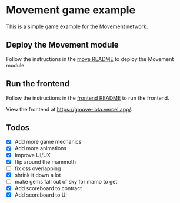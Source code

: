 # Movement game example

This is a simple game example for the Movement network.

## Deploy the Movement module

Follow the instructions in the [move README](./move/README.md) to deploy the Movement module.

## Run the frontend

Follow the instructions in the [frontend README](./frontend/README.md) to run the frontend.

View the frontend at https://gmove-iota.vercel.app/.

## Todos

- [x] Add more game mechanics
- [x] Add more animations
- [x] Improve UI/UX
- [x] flip around the mammoth
- [ ] fix css overlapping
- [x] shrink it down a lot
- [ ] make gems fall out of sky for mamo to get
- [x] Add scoreboard to contract
- [x] Add scoreboard to UI
